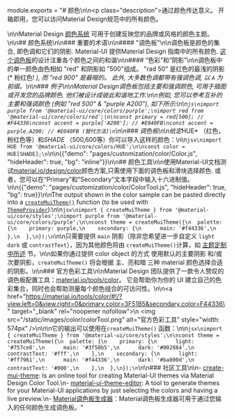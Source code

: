 module.exports = "# 颜色\n\n<p class=\"description\">通过颜色传达意义。 开箱即用，您可以访问Material Design规范中的所有颜色。</p>\n\nMaterial Design [颜色系统](https://material.io/design/color/) 可用于创建反映您的品牌或风格的颜色主题。\n\n## 颜色系统\n\n### 重要的术语\n\n#### \"调色板\"\n\n调色板是颜色的集合, 即色调和它们的阴影. Material-UI 提供Material Design 指南中的所有颜色. [这个调色板](#color-palette)的设计注重各个颜色之间的和谐\n\n#### “色彩”和“阴影”\n\n调色板中的单一颜色由色相如 \"red\" 和阴影如 \"500\"组成。 \"rad 50\" 是红色的最浅的阴影 (* 粉红色! *), 而 \"red 900\" 是最暗的。 此外, 大多数色调都带有强调色调, 以 ` A ` 为前缀。\n\n### 例子\n\nMaterial Design调色板包括主要和强调颜色, 可用于插图或开发您的品牌颜色. 他们被设计成彼此和谐地工作.\n\n例如, 您可以参考互补的主要和强调颜色 (例如 \"red 500\" & \"purple A200\"), 如下所示:\n\n```js\nimport purple from '@material-ui/core/colors/purple';\nimport red from '@material-ui/core/colors/red';\n\nconst primary = red[500]; // #F44336\nconst accent = purple['A200']; // #E040FB\nconst accent = purple.A200; // #E040FB (替代方法)\n```\n\n### 调色板\n\n给定*HUE* （红色，粉红色等）和*SHADE* （500,600等）你可以导入这样的颜色：\n\n```jsx\nimport HUE from '@material-ui/core/colors/HUE';\n\nconst color = HUE[SHADE];\n```\n\n{{\"demo\": \"pages/customization/color/Color.js\", \"hideHeader\": true, \"bg\": \"inline\"}}\n\n## 颜色工具\n\n使用Material-UI文档测试[material.io/design/color](https://material.io/design/color/)颜色方案,只需使用下面的调色板和滑块选择颜色. 或者，您可以在“Primary”和“Secondary”文本字段中输入十六进制值。\n\n{{\"demo\": \"pages/customization/color/ColorTool.js\", \"hideHeader\": true, \"bg\": true}}\n\nThe output shown in the color sample can be pasted directly into a [`createMuiTheme()`](/customization/theming/#createmuitheme-options-theme) function (to be used with [`ThemeProvider`](/customization/theming/#theme-provider)):\n\n```jsx\nimport { createMuiTheme } from '@material-ui/core/styles';\nimport purple from '@material-ui/core/colors/purple';\n\nconst theme = createMuiTheme({\n  palette: {\n    primary: purple,\n    secondary: {\n      main: '#f44336',\n    },\n  },\n});\n```\n\n只需要提供 `main` 阴影（除非您希望进一步自定义 `light` `dark` 或 `contrastText`），因为其他颜色将由 `createMuiTheme()`计算，如 [主题定制中所述](/customization/palette/) 节。\n\n如果你通过提供 color object 的方式 使用默认的主要阴影 和/或 次要阴影，`createMuiTheme()` 将会根据 主、亮和暗 三种 material 颜色选择合适的阴影。\n\n### 官方色彩工具\n\nMaterial Design 团队提供了一款令人赞叹的调色板配置工具：[material.io/tools/color](https://material.io/tools/color/)。 它会帮助你为你的 UI 建立自己的色彩集合，同时也会帮助测量每个颜色组合的可访问性。\n\n<a href=\"https://material.io/tools/color/#!/?view.left=0&view.right=0&primary.color=3F51B5&secondary.color=F44336\" target=\"_blank\" rel=\"noopener nofollow\">\n  <img src=\"/static/images/color/colorTool.png\" alt=\"官方色彩工具\" style=\"width: 574px\" />\n</a>\n\n它的输出可以使用在` createMuiTheme() ` 函数：\n\n```jsx\nimport { createMuiTheme } from '@material-ui/core/styles';\n\nconst theme = createMuiTheme({\n  palette: {\n    primary: {\n      light: '#757ce8',\n      main: '#3f50b5',\n      dark: '#002884',\n      contrastText: '#fff',\n    },\n    secondary: {\n      light: '#ff7961',\n      main: '#f44336',\n      dark: '#ba000d',\n      contrastText: '#000',\n    },\n  },\n});\n```\n\n### 社区工具\n\n- [create-mui-theme](https://react-theming.github.io/create-mui-theme/): Is an online tool for creating Material-UI themes via Material Design Color Tool.\n- [material-ui-theme-editor](https://in-your-saas.github.io/material-ui-theme-editor/): A tool to generate themes for your Material-UI applications by just selecting the colors and having a live preview.\n- [Material调色板生成器](https://material.io/inline-tools/color/)：Material调色板生成器可用于通过您输入的任何颜色生成调色板。"